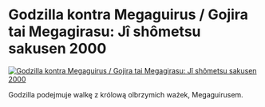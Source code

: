 Godzilla kontra Megaguirus / Gojira tai Megagirasu: Jî shômetsu sakusen 2000 
=============
[![Godzilla kontra Megaguirus / Gojira tai Megagirasu: Jî shômetsu sakusen 2000 ](http://vidos.pl/images/player.gif)](http://vidos.pl/godzilla-kontra-megaguirus-gojira-tai-megagirasu-j-shmetsu-sakusen-2000)

 Godzilla podejmuje walkę z królową olbrzymich ważek, Megaguirusem.
